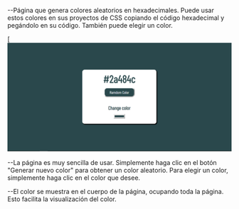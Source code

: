 --Página que genera colores aleatorios en hexadecimales. Puede usar estos colores en sus proyectos de CSS copiando el código hexadecimal y pegándolo en su código. También puede elegir un color.

[![Imagen](./img/PageIndex.PNG) <style>.PageIndex{ tex-align: center; }</style>

--La página es muy sencilla de usar. Simplemente haga clic en el botón "Generar nuevo color" para obtener un color aleatorio. Para elegir un color, simplemente haga clic en el color que desee.

--El color se muestra en el cuerpo de la página, ocupando toda la página. Esto facilita la visualización del color.

